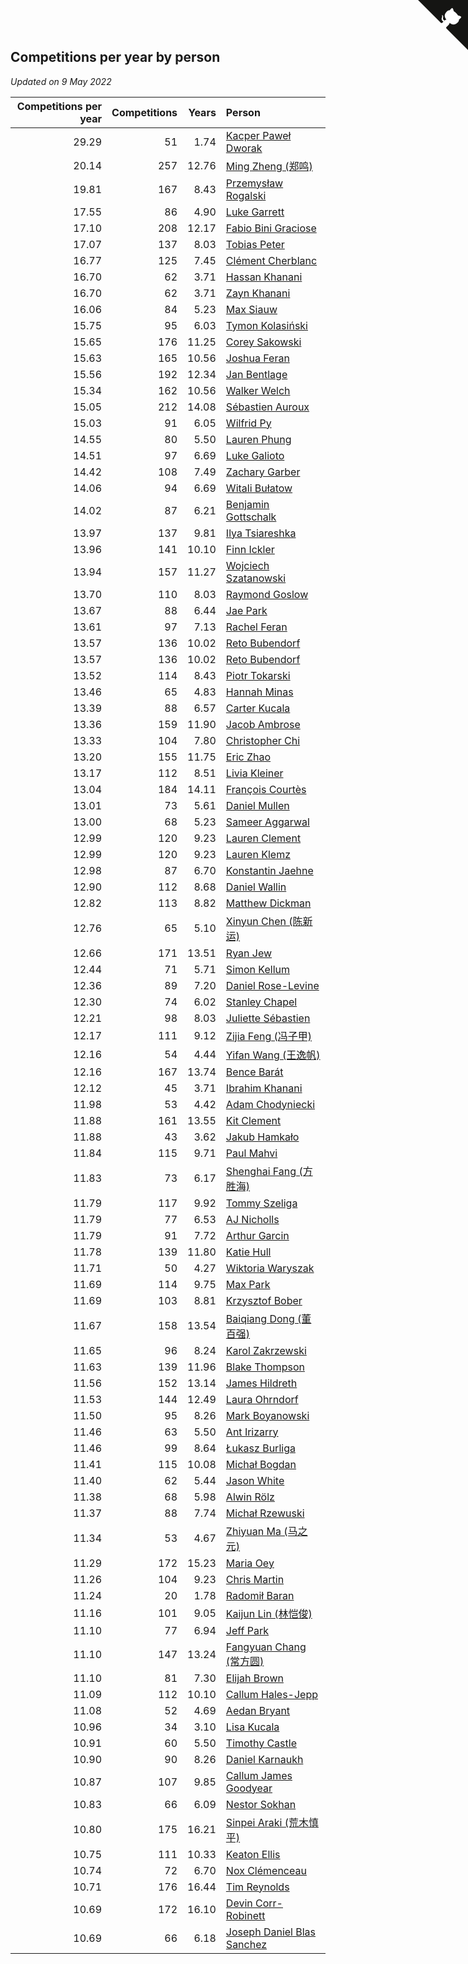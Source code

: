 ## Competitions per year by person

*Updated on  9 May 2022*

| Competitions per year | Competitions | Years | Person |
| ---: | ---: | ---: | :--- |
| 29.29 | 51 | 1.74 | [Kacper Paweł Dworak](https://www.worldcubeassociation.org/persons/2020DWOR01) |
| 20.14 | 257 | 12.76 | [Ming Zheng (郑鸣)](https://www.worldcubeassociation.org/persons/2009ZHEN11) |
| 19.81 | 167 | 8.43 | [Przemysław Rogalski](https://www.worldcubeassociation.org/persons/2013ROGA02) |
| 17.55 | 86 | 4.90 | [Luke Garrett](https://www.worldcubeassociation.org/persons/2017GARR05) |
| 17.10 | 208 | 12.17 | [Fabio Bini Graciose](https://www.worldcubeassociation.org/persons/2010GRAC02) |
| 17.07 | 137 | 8.03 | [Tobias Peter](https://www.worldcubeassociation.org/persons/2014PETE03) |
| 16.77 | 125 | 7.45 | [Clément Cherblanc](https://www.worldcubeassociation.org/persons/2014CHER05) |
| 16.70 | 62 | 3.71 | [Hassan Khanani](https://www.worldcubeassociation.org/persons/2018KHAN26) |
| 16.70 | 62 | 3.71 | [Zayn Khanani](https://www.worldcubeassociation.org/persons/2018KHAN28) |
| 16.06 | 84 | 5.23 | [Max Siauw](https://www.worldcubeassociation.org/persons/2017SIAU02) |
| 15.75 | 95 | 6.03 | [Tymon Kolasiński](https://www.worldcubeassociation.org/persons/2016KOLA02) |
| 15.65 | 176 | 11.25 | [Corey Sakowski](https://www.worldcubeassociation.org/persons/2011SAKO01) |
| 15.63 | 165 | 10.56 | [Joshua Feran](https://www.worldcubeassociation.org/persons/2011FERA01) |
| 15.56 | 192 | 12.34 | [Jan Bentlage](https://www.worldcubeassociation.org/persons/2010BENT01) |
| 15.34 | 162 | 10.56 | [Walker Welch](https://www.worldcubeassociation.org/persons/2011WELC01) |
| 15.05 | 212 | 14.08 | [Sébastien Auroux](https://www.worldcubeassociation.org/persons/2008AURO01) |
| 15.03 | 91 | 6.05 | [Wilfrid Py](https://www.worldcubeassociation.org/persons/2016PYWI01) |
| 14.55 | 80 | 5.50 | [Lauren Phung](https://www.worldcubeassociation.org/persons/2016PHUN02) |
| 14.51 | 97 | 6.69 | [Luke Galioto](https://www.worldcubeassociation.org/persons/2015GALI02) |
| 14.42 | 108 | 7.49 | [Zachary Garber](https://www.worldcubeassociation.org/persons/2014GARB01) |
| 14.06 | 94 | 6.69 | [Witali Bułatow](https://www.worldcubeassociation.org/persons/2015BUAT01) |
| 14.02 | 87 | 6.21 | [Benjamin Gottschalk](https://www.worldcubeassociation.org/persons/2016GOTT01) |
| 13.97 | 137 | 9.81 | [Ilya Tsiareshka](https://www.worldcubeassociation.org/persons/2012TERE01) |
| 13.96 | 141 | 10.10 | [Finn Ickler](https://www.worldcubeassociation.org/persons/2012ICKL01) |
| 13.94 | 157 | 11.27 | [Wojciech Szatanowski](https://www.worldcubeassociation.org/persons/2011SZAT01) |
| 13.70 | 110 | 8.03 | [Raymond Goslow](https://www.worldcubeassociation.org/persons/2014GOSL01) |
| 13.67 | 88 | 6.44 | [Jae Park](https://www.worldcubeassociation.org/persons/2015PARK24) |
| 13.61 | 97 | 7.13 | [Rachel Feran](https://www.worldcubeassociation.org/persons/2015FERA01) |
| 13.57 | 136 | 10.02 | [Reto Bubendorf](https://www.worldcubeassociation.org/persons/2012BUBE01) |
| 13.57 | 136 | 10.02 | [Reto Bubendorf](https://www.worldcubeassociation.org/persons/2012BUBE01) |
| 13.52 | 114 | 8.43 | [Piotr Tokarski](https://www.worldcubeassociation.org/persons/2013TOKA01) |
| 13.46 | 65 | 4.83 | [Hannah Minas](https://www.worldcubeassociation.org/persons/2017MINA04) |
| 13.39 | 88 | 6.57 | [Carter Kucala](https://www.worldcubeassociation.org/persons/2015KUCA01) |
| 13.36 | 159 | 11.90 | [Jacob Ambrose](https://www.worldcubeassociation.org/persons/2010AMBR01) |
| 13.33 | 104 | 7.80 | [Christopher Chi](https://www.worldcubeassociation.org/persons/2014CHIC01) |
| 13.20 | 155 | 11.75 | [Eric Zhao](https://www.worldcubeassociation.org/persons/2010ZHAO19) |
| 13.17 | 112 | 8.51 | [Livia Kleiner](https://www.worldcubeassociation.org/persons/2013KLEI03) |
| 13.04 | 184 | 14.11 | [François Courtès](https://www.worldcubeassociation.org/persons/2008COUR01) |
| 13.01 | 73 | 5.61 | [Daniel Mullen](https://www.worldcubeassociation.org/persons/2016MULL04) |
| 13.00 | 68 | 5.23 | [Sameer Aggarwal](https://www.worldcubeassociation.org/persons/2017AGGA01) |
| 12.99 | 120 | 9.23 | [Lauren Clement](https://www.worldcubeassociation.org/persons/2013KLEM01) |
| 12.99 | 120 | 9.23 | [Lauren Klemz](https://www.worldcubeassociation.org/persons/2013KLEM01) |
| 12.98 | 87 | 6.70 | [Konstantin Jaehne](https://www.worldcubeassociation.org/persons/2015JAEH01) |
| 12.90 | 112 | 8.68 | [Daniel Wallin](https://www.worldcubeassociation.org/persons/2013WALL03) |
| 12.82 | 113 | 8.82 | [Matthew Dickman](https://www.worldcubeassociation.org/persons/2013DICK01) |
| 12.76 | 65 | 5.10 | [Xinyun Chen (陈新运)](https://www.worldcubeassociation.org/persons/2017CHEN36) |
| 12.66 | 171 | 13.51 | [Ryan Jew](https://www.worldcubeassociation.org/persons/2008JEWR01) |
| 12.44 | 71 | 5.71 | [Simon Kellum](https://www.worldcubeassociation.org/persons/2016KELL12) |
| 12.36 | 89 | 7.20 | [Daniel Rose-Levine](https://www.worldcubeassociation.org/persons/2015ROSE01) |
| 12.30 | 74 | 6.02 | [Stanley Chapel](https://www.worldcubeassociation.org/persons/2016CHAP04) |
| 12.21 | 98 | 8.03 | [Juliette Sébastien](https://www.worldcubeassociation.org/persons/2014SEBA01) |
| 12.17 | 111 | 9.12 | [Zijia Feng (冯子甲)](https://www.worldcubeassociation.org/persons/2013FENG02) |
| 12.16 | 54 | 4.44 | [Yifan Wang (王逸帆)](https://www.worldcubeassociation.org/persons/2017WANY29) |
| 12.16 | 167 | 13.74 | [Bence Barát](https://www.worldcubeassociation.org/persons/2008BARA01) |
| 12.12 | 45 | 3.71 | [Ibrahim Khanani](https://www.worldcubeassociation.org/persons/2018KHAN27) |
| 11.98 | 53 | 4.42 | [Adam Chodyniecki](https://www.worldcubeassociation.org/persons/2017CHOD02) |
| 11.88 | 161 | 13.55 | [Kit Clement](https://www.worldcubeassociation.org/persons/2008CLEM01) |
| 11.88 | 43 | 3.62 | [Jakub Hamkało](https://www.worldcubeassociation.org/persons/2018HAMK01) |
| 11.84 | 115 | 9.71 | [Paul Mahvi](https://www.worldcubeassociation.org/persons/2012MAHV01) |
| 11.83 | 73 | 6.17 | [Shenghai Fang (方胜海)](https://www.worldcubeassociation.org/persons/2016FANG01) |
| 11.79 | 117 | 9.92 | [Tommy Szeliga](https://www.worldcubeassociation.org/persons/2012SZEL01) |
| 11.79 | 77 | 6.53 | [AJ Nicholls](https://www.worldcubeassociation.org/persons/2015NICH04) |
| 11.79 | 91 | 7.72 | [Arthur Garcin](https://www.worldcubeassociation.org/persons/2014GARC27) |
| 11.78 | 139 | 11.80 | [Katie Hull](https://www.worldcubeassociation.org/persons/2010HULL01) |
| 11.71 | 50 | 4.27 | [Wiktoria Waryszak](https://www.worldcubeassociation.org/persons/2018WARY01) |
| 11.69 | 114 | 9.75 | [Max Park](https://www.worldcubeassociation.org/persons/2012PARK03) |
| 11.69 | 103 | 8.81 | [Krzysztof Bober](https://www.worldcubeassociation.org/persons/2013BOBE01) |
| 11.67 | 158 | 13.54 | [Baiqiang Dong (董百强)](https://www.worldcubeassociation.org/persons/2008DONG06) |
| 11.65 | 96 | 8.24 | [Karol Zakrzewski](https://www.worldcubeassociation.org/persons/2014ZAKR01) |
| 11.63 | 139 | 11.96 | [Blake Thompson](https://www.worldcubeassociation.org/persons/2010THOM03) |
| 11.56 | 152 | 13.14 | [James Hildreth](https://www.worldcubeassociation.org/persons/2009HILD01) |
| 11.53 | 144 | 12.49 | [Laura Ohrndorf](https://www.worldcubeassociation.org/persons/2009OHRN01) |
| 11.50 | 95 | 8.26 | [Mark Boyanowski](https://www.worldcubeassociation.org/persons/2014BOYA01) |
| 11.46 | 63 | 5.50 | [Ant Irizarry](https://www.worldcubeassociation.org/persons/2016IRIZ02) |
| 11.46 | 99 | 8.64 | [Łukasz Burliga](https://www.worldcubeassociation.org/persons/2013BURL01) |
| 11.41 | 115 | 10.08 | [Michał Bogdan](https://www.worldcubeassociation.org/persons/2012BOGD01) |
| 11.40 | 62 | 5.44 | [Jason White](https://www.worldcubeassociation.org/persons/2016WHIT16) |
| 11.38 | 68 | 5.98 | [Alwin Rölz](https://www.worldcubeassociation.org/persons/2016ROLZ01) |
| 11.37 | 88 | 7.74 | [Michał Rzewuski](https://www.worldcubeassociation.org/persons/2014RZEW01) |
| 11.34 | 53 | 4.67 | [Zhiyuan Ma (马之元)](https://www.worldcubeassociation.org/persons/2017MAZH04) |
| 11.29 | 172 | 15.23 | [Maria Oey](https://www.worldcubeassociation.org/persons/2007OEYM01) |
| 11.26 | 104 | 9.23 | [Chris Martin](https://www.worldcubeassociation.org/persons/2013MART03) |
| 11.24 | 20 | 1.78 | [Radomił Baran](https://www.worldcubeassociation.org/persons/2020BARA02) |
| 11.16 | 101 | 9.05 | [Kaijun Lin (林恺俊)](https://www.worldcubeassociation.org/persons/2013LINK01) |
| 11.10 | 77 | 6.94 | [Jeff Park](https://www.worldcubeassociation.org/persons/2015PARK08) |
| 11.10 | 147 | 13.24 | [Fangyuan Chang (常方圆)](https://www.worldcubeassociation.org/persons/2009CHAN04) |
| 11.10 | 81 | 7.30 | [Elijah Brown](https://www.worldcubeassociation.org/persons/2015BROW03) |
| 11.09 | 112 | 10.10 | [Callum Hales-Jepp](https://www.worldcubeassociation.org/persons/2012HALE01) |
| 11.08 | 52 | 4.69 | [Aedan Bryant](https://www.worldcubeassociation.org/persons/2017BRYA06) |
| 10.96 | 34 | 3.10 | [Lisa Kucala](https://www.worldcubeassociation.org/persons/2019KUCA01) |
| 10.91 | 60 | 5.50 | [Timothy Castle](https://www.worldcubeassociation.org/persons/2016CAST48) |
| 10.90 | 90 | 8.26 | [Daniel Karnaukh](https://www.worldcubeassociation.org/persons/2014KARN02) |
| 10.87 | 107 | 9.85 | [Callum James Goodyear](https://www.worldcubeassociation.org/persons/2012GOOD02) |
| 10.83 | 66 | 6.09 | [Nestor Sokhan](https://www.worldcubeassociation.org/persons/2016SOKH01) |
| 10.80 | 175 | 16.21 | [Sinpei Araki (荒木慎平)](https://www.worldcubeassociation.org/persons/2006ARAK01) |
| 10.75 | 111 | 10.33 | [Keaton Ellis](https://www.worldcubeassociation.org/persons/2012ELLI01) |
| 10.74 | 72 | 6.70 | [Nox Clémenceau](https://www.worldcubeassociation.org/persons/2015CLEM03) |
| 10.71 | 176 | 16.44 | [Tim Reynolds](https://www.worldcubeassociation.org/persons/2005REYN01) |
| 10.69 | 172 | 16.10 | [Devin Corr-Robinett](https://www.worldcubeassociation.org/persons/2006CORR01) |
| 10.69 | 66 | 6.18 | [Joseph Daniel Blas Sanchez](https://www.worldcubeassociation.org/persons/2016SANC08) |


<a href="https://github.com/jonatanklosko/wca_statistics" class="github-corner" aria-label="View source on Github"><svg width="80" height="80" viewBox="0 0 250 250" style="fill:#151513; color:#fff; position: absolute; top: 0; border: 0; right: 0;" aria-hidden="true"><path d="M0,0 L115,115 L130,115 L142,142 L250,250 L250,0 Z"></path><path d="M128.3,109.0 C113.8,99.7 119.0,89.6 119.0,89.6 C122.0,82.7 120.5,78.6 120.5,78.6 C119.2,72.0 123.4,76.3 123.4,76.3 C127.3,80.9 125.5,87.3 125.5,87.3 C122.9,97.6 130.6,101.9 134.4,103.2" fill="currentColor" style="transform-origin: 130px 106px;" class="octo-arm"></path><path d="M115.0,115.0 C114.9,115.1 118.7,116.5 119.8,115.4 L133.7,101.6 C136.9,99.2 139.9,98.4 142.2,98.6 C133.8,88.0 127.5,74.4 143.8,58.0 C148.5,53.4 154.0,51.2 159.7,51.0 C160.3,49.4 163.2,43.6 171.4,40.1 C171.4,40.1 176.1,42.5 178.8,56.2 C183.1,58.6 187.2,61.8 190.9,65.4 C194.5,69.0 197.7,73.2 200.1,77.6 C213.8,80.2 216.3,84.9 216.3,84.9 C212.7,93.1 206.9,96.0 205.4,96.6 C205.1,102.4 203.0,107.8 198.3,112.5 C181.9,128.9 168.3,122.5 157.7,114.1 C157.9,116.9 156.7,120.9 152.7,124.9 L141.0,136.5 C139.8,137.7 141.6,141.9 141.8,141.8 Z" fill="currentColor" class="octo-body"></path></svg></a><style>.github-corner:hover .octo-arm{animation:octocat-wave 560ms ease-in-out}@keyframes octocat-wave{0%,100%{transform:rotate(0)}20%,60%{transform:rotate(-25deg)}40%,80%{transform:rotate(10deg)}}@media (max-width:500px){.github-corner:hover .octo-arm{animation:none}.github-corner .octo-arm{animation:octocat-wave 560ms ease-in-out}}</style>
